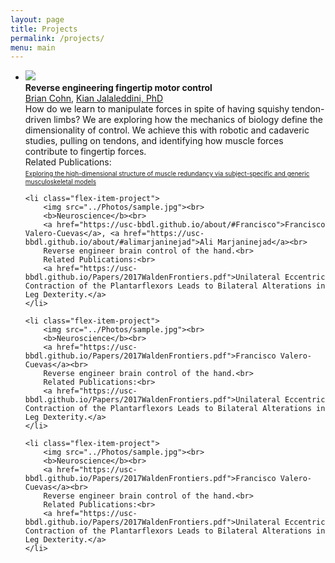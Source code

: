 ```yaml
---
layout: page
title: Projects
permalink: /projects/
menu: main
---
```


<style>
.small_reference {font-size:10px}
</style>

<ul class="flex-container">
	<li class="flex-item-project">
		<img src="../img/projects/cohn2017.gif"><br> <!-- the picture should be the project image -->
	  	<b>Reverse engineering fingertip motor control</b><br>
		<a href="https://usc-bbdl.github.io/about/#briancohn">Brian Cohn</a>, <a href="https://usc-bbdl.github.io/about/#kianjalaleddini">Kian Jalaleddini, PhD</a><br>
		How do we learn to manipulate forces in spite of having squishy tendon-driven limbs? We are exploring how the mechanics of biology define the dimensionality of control. We achieve this with robotic and cadaveric studies, pulling on tendons, and identifying how muscle forces contribute to fingertip forces.<br>
		Related Publications:<br>
		<a class="small_reference" href="../Papers/2015_JOB_Valero-Cuevas.pdf">Exploring the high-dimensional structure of muscle redundancy via subject-specific and generic musculoskeletal models</a>
	</li>

	<li class="flex-item-project">
		<img src="../Photos/sample.jpg"><br>
		<b>Neuroscience</b><br>
		<a href="https://usc-bbdl.github.io/about/#Francisco">Francisco Valero-Cuevas</a>, <a href="https://usc-bbdl.github.io/about/#alimarjaninejad">Ali Marjaninejad</a><br>
		Reverse engineer brain control of the hand.<br>
		Related Publications:<br>
		<a href="https://usc-bbdl.github.io/Papers/2017WaldenFrontiers.pdf">Unilateral Eccentric Contraction of the Plantarflexors Leads to Bilateral Alterations in Leg Dexterity.</a>
	</li>

	<li class="flex-item-project">
	  	<img src="../Photos/sample.jpg"><br>
	  	<b>Neuroscience</b><br>
		<a href="https://usc-bbdl.github.io/Papers/2017WaldenFrontiers.pdf">Francisco Valero-Cuevas</a><br>
		Reverse engineer brain control of the hand.<br>
		Related Publications:<br>
		<a href="https://usc-bbdl.github.io/Papers/2017WaldenFrontiers.pdf">Unilateral Eccentric Contraction of the Plantarflexors Leads to Bilateral Alterations in Leg Dexterity.</a>
	</li>

	<li class="flex-item-project">
		<img src="../Photos/sample.jpg"><br>
		<b>Neuroscience</b><br>
		<a href="https://usc-bbdl.github.io/Papers/2017WaldenFrontiers.pdf">Francisco Valero-Cuevas</a><br>
		Reverse engineer brain control of the hand.<br>
		Related Publications:<br>
		<a href="https://usc-bbdl.github.io/Papers/2017WaldenFrontiers.pdf">Unilateral Eccentric Contraction of the Plantarflexors Leads to Bilateral Alterations in Leg Dexterity.</a>
	</li>
</ul>
